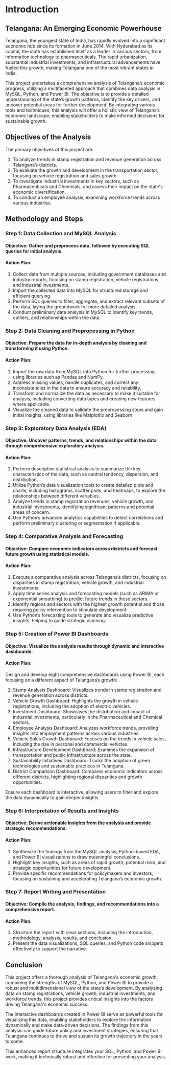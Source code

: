 # **Introduction**
## **Telangana: An Emerging Economic Powerhouse**
Telangana, the youngest state of India, has rapidly evolved into a significant economic hub since its formation in June 2014. With Hyderabad as its capital, the state has established itself as a leader in various sectors, from information technology to pharmaceuticals. The rapid urbanization, substantial industrial investments, and infrastructural advancements have fueled this growth, making Telangana one of the most vibrant states in India.

This project undertakes a comprehensive analysis of Telangana’s economic progress, utilizing a multifaceted approach that combines data analysis in MySQL, Python, and Power BI. The objective is to provide a detailed understanding of the state’s growth patterns, identify the key drivers, and uncover potential areas for further development. By integrating various tools and techniques, this analysis will offer a holistic view of Telangana’s economic landscape, enabling stakeholders to make informed decisions for sustainable growth.

## **Objectives of the Analysis**
The primary objectives of this project are:

1. To analyze trends in stamp registration and revenue generation across Telangana’s districts.
2. To evaluate the growth and development in the transportation sector, focusing on vehicle registration and sales growth.
3. To investigate industrial investments in key sectors, such as Pharmaceuticals and Chemicals, and assess their impact on the state's economic diversification.
4. To conduct an employee analysis, examining workforce trends across various industries.

## **Methodology and Steps**
### Step 1: Data Collection and MySQL Analysis
#### Objective: Gather and preprocess data, followed by executing SQL queries for initial analysis.
#### Action Plan:
1. Collect data from multiple sources, including government databases and industry reports, focusing on stamp registration, vehicle registrations, and industrial investments.
2. Import the collected data into MySQL for structured storage and efficient querying.
3. Perform SQL queries to filter, aggregate, and extract relevant subsets of the data, laying the groundwork for more detailed analysis.
4. Conduct preliminary data analysis in MySQL to identify key trends, outliers, and relationships within the data.
   
### Step 2: Data Cleaning and Preprocessing in Python
#### Objective: Prepare the data for in-depth analysis by cleaning and transforming it using Python.
#### Action Plan:
1. Import the raw data from MySQL into Python for further processing using libraries such as Pandas and NumPy.
2. Address missing values, handle duplicates, and correct any inconsistencies in the data to ensure accuracy and reliability.
3. Transform and normalize the data as necessary to make it suitable for analysis, including converting data types and creating new features where applicable.
4. Visualize the cleaned data to validate the preprocessing steps and gain initial insights, using libraries like Matplotlib and Seaborn.
   
### Step 3: Exploratory Data Analysis (EDA)
#### Objective: Uncover patterns, trends, and relationships within the data through comprehensive exploratory analysis.
#### Action Plan:
1. Perform descriptive statistical analysis to summarize the key characteristics of the data, such as central tendency, dispersion, and distribution.
2. Utilize Python’s data visualization tools to create detailed plots and charts, including histograms, scatter plots, and heatmaps, to explore the relationships between different variables.
3. Analyze trends in stamp registration revenues, vehicle growth, and industrial investments, identifying significant patterns and potential areas of concern.
4. Use Python’s advanced analytics capabilities to detect correlations and perform preliminary clustering or segmentation if applicable.
   
### Step 4: Comparative Analysis and Forecasting
#### Objective: Compare economic indicators across districts and forecast future growth using statistical models.
#### Action Plan:
1. Execute a comparative analysis across Telangana’s districts, focusing on disparities in stamp registration, vehicle growth, and industrial investments.
2. Apply time series analysis and forecasting models (such as ARIMA or exponential smoothing) to predict future trends in these sectors.
3. Identify regions and sectors with the highest growth potential and those requiring policy intervention to stimulate development.
4. Use Python’s forecasting tools to generate and visualize predictive insights, helping to guide strategic planning.
   
### Step 5: Creation of Power BI Dashboards
#### Objective: Visualize the analysis results through dynamic and interactive dashboards.
#### Action Plan:
Design and develop eight comprehensive dashboards using Power BI, each focusing on a different aspect of Telangana’s growth:
1. Stamp Analysis Dashboard: Visualizes trends in stamp registration and revenue generation across districts.
2. Vehicle Growth Dashboard: Highlights the growth in vehicle registrations, including the adoption of electric vehicles.
3. Investment Dashboard: Showcases the distribution and impact of industrial investments, particularly in the Pharmaceutical and Chemical sectors.
4. Employee Analysis Dashboard: Analyzes workforce trends, providing insights into employment patterns across various industries.
5. Vehicle Sales Growth Dashboard: Focuses on the trends in vehicle sales, including the rise in personal and commercial vehicles.
6. Infrastructure Development Dashboard: Examines the expansion of transportation and public infrastructure across the state.
7. Sustainability Initiatives Dashboard: Tracks the adoption of green technologies and sustainable practices in Telangana.
8. District Comparison Dashboard: Compares economic indicators across different districts, highlighting regional disparities and growth opportunities.
   
Ensure each dashboard is interactive, allowing users to filter and explore the data dynamically to gain deeper insights.

### Step 6: Interpretation of Results and Insights
#### Objective: Derive actionable insights from the analysis and provide strategic recommendations.
#### Action Plan:
1. Synthesize the findings from the MySQL analysis, Python-based EDA, and Power BI visualizations to draw meaningful conclusions.
2. Highlight key insights, such as areas of rapid growth, potential risks, and strategic opportunities for future development.
3. Provide specific recommendations for policymakers and investors, focusing on sustaining and accelerating Telangana’s economic growth.
   
### Step 7: Report Writing and Presentation
#### Objective: Compile the analysis, findings, and recommendations into a comprehensive report.
#### Action Plan:
1. Structure the report with clear sections, including the introduction, methodology, analysis, results, and conclusion.
2. Present the data visualizations, SQL queries, and Python code snippets effectively to support the narrative.
   

## **Conclusion**
This project offers a thorough analysis of Telangana's economic growth, combining the strengths of MySQL, Python, and Power BI to provide a robust and multidimensional view of the state’s development. By analyzing data on stamp registrations, vehicle growth, industrial investments, and workforce trends, this project provides critical insights into the factors driving Telangana's economic success.

The interactive dashboards created in Power BI serve as powerful tools for visualizing this data, enabling stakeholders to explore the information dynamically and make data-driven decisions. The findings from this analysis can guide future policy and investment strategies, ensuring that Telangana continues to thrive and sustain its growth trajectory in the years to come.

This enhanced report structure integrates your SQL, Python, and Power BI work, making it technically robust and effective for presenting your analysis.
